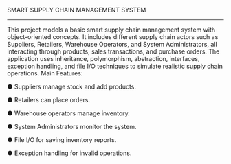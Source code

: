 SMART SUPPLY CHAIN MANAGEMENT SYSTEM
________________________________________

This project models a basic smart supply chain management system with object-oriented concepts. It includes different supply chain actors such as Suppliers, Retailers, Warehouse Operators, and System Administrators, all interacting through products, sales transactions, and purchase orders.
The application uses inheritance, polymorphism, abstraction, interfaces, exception handling, and file I/O techniques to simulate realistic supply chain operations.
Main Features:

●	Suppliers manage stock and add products.

●	Retailers can place orders.

●	Warehouse operators manage inventory.

●	System Administrators monitor the system.

●	File I/O for saving inventory reports.

●	Exception handling for invalid operations.
